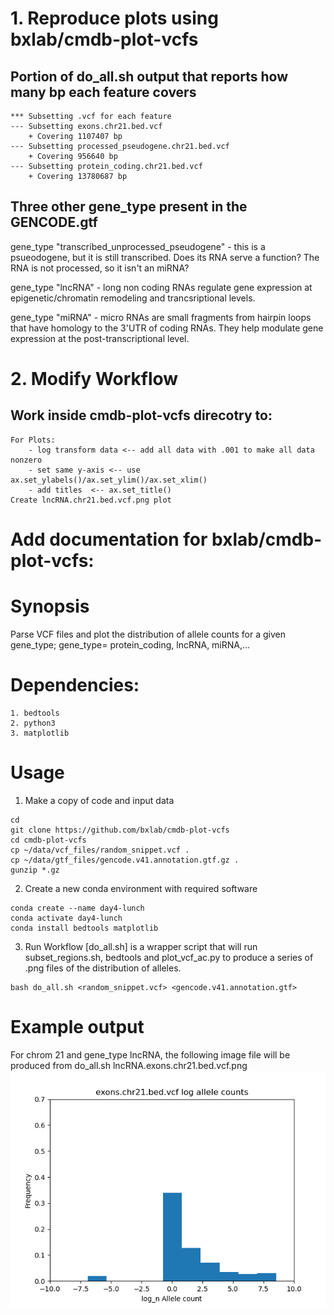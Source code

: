 # 1. Reproduce plots using bxlab/cmdb-plot-vcfs
## Portion of do_all.sh output that reports how many bp each feature covers
```
*** Subsetting .vcf for each feature
--- Subsetting exons.chr21.bed.vcf
    + Covering 1107407 bp
--- Subsetting processed_pseudogene.chr21.bed.vcf
    + Covering 956640 bp
--- Subsetting protein_coding.chr21.bed.vcf
    + Covering 13780687 bp
```
## Three other gene_type present in the GENCODE.gtf

gene_type "transcribed_unprocessed_pseudogene" - this is a psueodogene, but it is still transcribed. Does its RNA serve a function? The RNA is not processed, so it isn't an miRNA?

gene_type "lncRNA" - long non coding RNAs regulate gene expression at epigenetic/chromatin remodeling and trancsriptional levels. 

gene_type "miRNA" - micro RNAs are small fragments from hairpin loops that have homology to the 3'UTR of coding RNAs. They help modulate gene expression at the post-transcriptional level.

# 2. Modify Workflow
## Work inside cmdb-plot-vcfs direcotry to:
	For Plots:
		- log transform data <-- add all data with .001 to make all data nonzero
		- set same y-axis <-- use ax.set_ylabels()/ax.set_ylim()/ax.set_xlim()
		- add titles  <-- ax.set_title()
	Create lncRNA.chr21.bed.vcf.png plot

# Add documentation for bxlab/cmdb-plot-vcfs:

# Synopsis
Parse VCF files and plot the distribution of allele counts for a given gene_type; gene_type= protein_coding, lncRNA, miRNA,...

# Dependencies:
	1. bedtools
	2. python3
	3. matplotlib 

# Usage
1. Make a copy of code and input data
```
cd
git clone https://github.com/bxlab/cmdb-plot-vcfs
cd cmdb-plot-vcfs
cp ~/data/vcf_files/random_snippet.vcf .
cp ~/data/gtf_files/gencode.v41.annotation.gtf.gz .
gunzip *.gz
```
2. Create a new conda environment with required software
```
conda create --name day4-lunch
conda activate day4-lunch
conda install bedtools matplotlib
```

3. Run Workflow 
[do_all.sh] is a wrapper script that will run subset_regions.sh, bedtools and plot_vcf_ac.py to produce a series of .png files of the distribution of alleles.
```
bash do_all.sh <random_snippet.vcf> <gencode.v41.annotation.gtf>
```

# Example output
For chrom 21 and gene_type lncRNA, the following image file will be produced from do_all.sh
lncRNA.exons.chr21.bed.vcf.png
![](https://github.com/Wongolini/qbb2022-answers/blob/main/day4-lunch/lncRNA.exons.chr21.bed.vcf.png)


